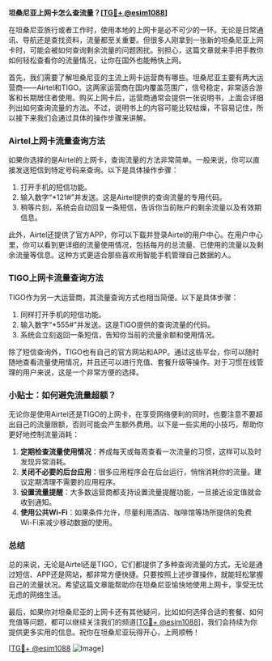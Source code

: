 **坦桑尼亚上网卡怎么查流量？[[TG💪+ @esim1088](https://t.me/s/esim1088)]**

在坦桑尼亚旅行或者工作时，使用本地的上网卡是必不可少的一环。无论是日常通讯、导航还是查找资料，流量都至关重要。但很多人刚拿到一张新的坦桑尼亚上网卡时，可能会被如何查询剩余流量的问题困扰。别担心，这篇文章就来手把手教你如何轻松查看你的流量情况，让你在国外也能畅快上网。

首先，我们需要了解坦桑尼亚的主流上网卡运营商有哪些。坦桑尼亚主要有两大运营商——Airtel和TIGO。这两家运营商在国内覆盖范围广，信号稳定，非常适合游客和长期居住者使用。购买上网卡后，运营商通常会提供一张说明书，上面会详细列出如何查询流量的方法。不过，说明书上的内容可能比较枯燥，不容易记住，所以接下来我们会通过具体的操作步骤来讲解。

### Airtel上网卡流量查询方法

如果你选择的是Airtel的上网卡，查询流量的方法非常简单。一般来说，你可以直接发送短信到特定号码来查询。以下是具体操作步骤：

1. 打开手机的短信功能。
2. 输入数字“*121#”并发送。这是Airtel提供的查询流量的专用代码。
3. 稍等片刻，系统会自动回复一条短信，告诉你当前账户的剩余流量以及有效期信息。

此外，Airtel还提供了官方APP，你可以下载并登录Airtel的用户中心。在用户中心里，你可以看到更详细的流量使用情况，包括每月的总流量、已使用的流量以及剩余流量等信息。这种方式更适合那些喜欢用智能手机管理自己数据的人。

### TIGO上网卡流量查询方法

TIGO作为另一大运营商，其流量查询方式也相当简便。以下是具体步骤：

1. 同样打开手机的短信功能。
2. 输入数字“*555#”并发送。这是TIGO提供的查询流量的代码。
3. 系统会立刻返回一条短信，告知你当前的流量余额和使用情况。

除了短信查询外，TIGO也有自己的官方网站和APP。通过这些平台，你可以随时随地查看流量使用情况，并且还可以进行充值、套餐升级等操作。对于习惯在线管理的用户来说，这是一个非常方便的选择。

### 小贴士：如何避免流量超额？

无论你是使用Airtel还是TIGO的上网卡，在享受网络便利的同时，也要注意不要超出自己的流量限额，否则可能会产生额外费用。以下是一些实用的小技巧，帮助你更好地控制流量消耗：

1. **定期检查流量使用情况**：养成每天或每周查看一次流量的习惯，这样可以及时发现异常消耗。
2. **关闭不必要的后台应用**：很多应用程序会在后台运行，悄悄消耗你的流量。建议定期清理不需要的应用程序。
3. **设置流量提醒**：大多数运营商都支持设置流量提醒功能，一旦接近设定值就会收到通知。
4. **使用公共Wi-Fi**：如果条件允许，尽量利用酒店、咖啡馆等场所提供的免费Wi-Fi来减少移动数据的使用。

### 总结

总的来说，无论是Airtel还是TIGO，它们都提供了多种查询流量的方式，无论是通过短信、APP还是网站，都非常方便快捷。只要按照上述步骤操作，就能轻松掌握自己的流量状况。希望这篇文章能帮助你在坦桑尼亚愉快地使用上网卡，享受无忧无虑的网络生活。

最后，如果你对坦桑尼亚的上网卡还有其他疑问，比如如何选择合适的套餐、如何充值等问题，都可以继续关注我们的频道[[TG💪+ @esim1088](https://t.me/s/esim1088)]，我们会持续为你提供更多实用的信息。祝你在坦桑尼亚玩得开心，上网顺畅！

[[TG💪+ @esim1088](https://t.me/s/esim1088) ![Image](https://i.postimg.cc/4NQfJmqS/Snipaste-2025-05-13-00-14-12.png)]